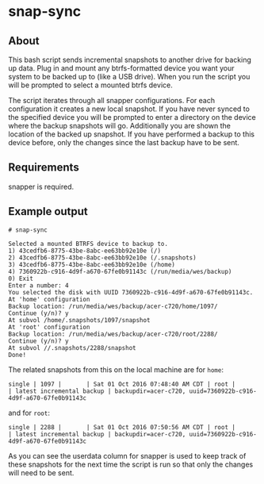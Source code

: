 # snap-sync

## About

This bash script sends incremental snapshots to another drive for backing up
data. Plug in and mount any btrfs-formatted device you want your system to be
backed up to (like a USB drive).  When you run the script you will be prompted
to select a mounted btrfs device.

The script iterates through all snapper configurations. For each configuration
it creates a new local snapshot. If you have never synced to the specified
device you will be prompted to enter a directory on the device where the backup
snapshots will go. Additionally you are shown the location of the backed up
snapshot. If you have performed a backup to this device before, only the changes
since the last backup have to be sent.

## Requirements

snapper is required.

## Example output

    # snap-sync

    Selected a mounted BTRFS device to backup to.
    1) 43cedfb6-8775-43be-8abc-ee63bb92e10e (/)
    2) 43cedfb6-8775-43be-8abc-ee63bb92e10e (/.snapshots)
    3) 43cedfb6-8775-43be-8abc-ee63bb92e10e (/home)
    4) 7360922b-c916-4d9f-a670-67fe0b91143c (/run/media/wes/backup)
    0) Exit
    Enter a number: 4
    You selected the disk with UUID 7360922b-c916-4d9f-a670-67fe0b91143c.
    At 'home' configuration
    Backup location: /run/media/wes/backup/acer-c720/home/1097/
    Continue (y/n)? y
    At subvol /home/.snapshots/1097/snapshot
    At 'root' configuration
    Backup location: /run/media/wes/backup/acer-c720/root/2288/
    Continue (y/n)? y
    At subvol //.snapshots/2288/snapshot
    Done!

The related snapshots from this on the local machine are for `home`:

    single | 1097 |       | Sat 01 Oct 2016 07:48:40 AM CDT | root |          | latest incremental backup | backupdir=acer-c720, uuid=7360922b-c916-4d9f-a670-67fe0b91143c

and for `root`:

    single | 2288 |       | Sat 01 Oct 2016 07:50:56 AM CDT | root |          | latest incremental backup | backupdir=acer-c720, uuid=7360922b-c916-4d9f-a670-67fe0b91143c

As you can see the userdata column for snapper is used to keep track of these
snapshots for the next time the script is run so that only the changes will need
to be sent.

